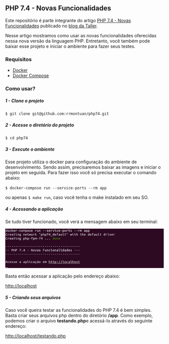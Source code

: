 ## PHP 7.4 - Novas Funcionalidades

Este repositório é parte integrante do artigo [PHP 7.4 - Novas Funcionalidades](https://blog.taller.net.br/ "PHP 7.4 - Novas Funcionalidades") publicado no [blog da Taller](https://blog.taller.net.br/ "blog da Taller").

Nesse artigo mostramos como usar as novas funcionalidades oferecidas nessa nova versão da linguagem PHP. Entretanto, você também pode baixar esse projeto e iniciar o ambiente para fazer seus testes.

### Requisitos

- [Docker](https://docs.docker.com/install/ "Docker")
- [Docker Compose](https://docs.docker.com/compose/install/ "Docker Compose")

### Como usar?

##### 1 - Clone o projeto

`$ git clone git@github.com:rrmontuan/php74.git`

##### 2 - Acesse o diretório do projeto

`$ cd php74`

##### 3 - Execute o ambiente

Esse projeto utiliza o docker para configuração do ambiente de desenvolvimento. Sendo assim, precisaremos baixar as imagens e iniciar o projeto em seguida. Para fazer isso você só precisa executar o comando abaixo:

`$ docker-compose run --service-ports --rm app`

ou apenas `$ make run`, caso você tenha o make instalado em seu SO.

##### 4 - Acessando a aplicação

Se tudo tiver funcionado, você verá a mensagem abaixo em seu terminal:

![](./docs/assets/terminal01.png)

Basta então acessar a aplicação pelo endereço abaixo:

[http://localhost](http://localhost "http://localhost")

##### 5 - Criando seus arquivos

Caso você queira testar as funcionalidades do PHP 7.4 é bem simples. Basta criar seus arquivos php dentro do diretório **/app**. Como exemplo, podemos criar o arquivo **testando.php**e acessá-lo através do seguinte endereço:

[http://localhost/testando.php](http://localhost/testando.php "http://localhost/testando.php")

